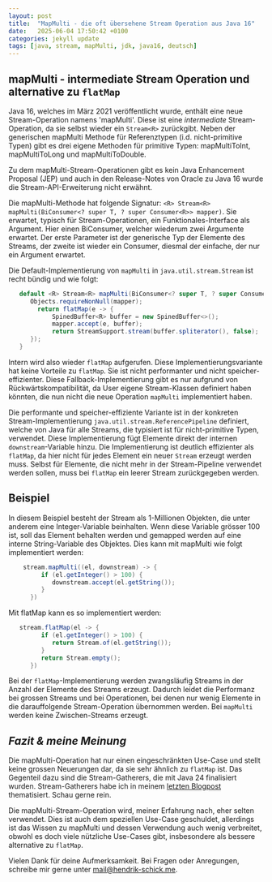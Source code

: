 ```yaml
---
layout: post
title:  "MapMulti - die oft übersehene Stream Operation aus Java 16"
date:   2025-06-04 17:50:42 +0100
categories: jekyll update
tags: [java, stream, mapMulti, jdk, java16, deutsch]
---
```


## mapMulti - intermediate Stream Operation und alternative zu `flatMap`

Java 16, welches im März 2021 veröffentlicht wurde, enthält eine neue Stream-Operation namens 'mapMulti'.
Diese ist eine _intermediate_ Stream-Operation, da sie selbst wieder ein `Stream<R>` zurückgibt.
Neben der generischen mapMulti Methode für Referenztypen (i.d. nicht-primitive Typen) gibt es drei eigene Methoden für primitive Typen: mapMultiToInt,
mapMultiToLong und mapMultiToDouble.  

Zu dem mapMulti-Stream-Operationen gibt es kein Java Enhancement Proposal (JEP) und auch in den Release-Notes von Oracle zu Java 16 wurde die Stream-API-Erweiterung nicht erwähnt.

<!--// vorstellen von mapMulti-->
<!-- wie funktioniert es grundsätzlich? Implementierung, Parameter -->
Die mapMulti-Methode hat folgende Signatur: `<R> Stream<R> mapMulti(BiConsumer<? super T, ? super Consumer<R>> mapper)`.
Sie erwartet, typisch für Stream-Operationen, ein Funktionales-Interface als Argument. Hier einen BiConsumer, welcher wiederum zwei Argumente erwartet.
Der erste Parameter ist der generische Typ der Elemente des Streams, der zweite ist wieder ein Consumer, diesmal der einfache, der nur ein Argument erwartet.

Die Default-Implementierung von `mapMulti` in `java.util.stream.Stream` ist recht bündig und wie folgt:
```java
   default <R> Stream<R> mapMulti(BiConsumer<? super T, ? super Consumer<R>> mapper) {
      Objects.requireNonNull(mapper);
        return flatMap(e -> {
            SpinedBuffer<R> buffer = new SpinedBuffer<>();
            mapper.accept(e, buffer);
            return StreamSupport.stream(buffer.spliterator(), false);
      });
   }
```
Intern wird also wieder `flatMap` aufgerufen. Diese Implementierungsvariante hat keine Vorteile zu `flatMap`. Sie ist nicht performanter und nicht speicher-effizienter.
Diese Fallback-Implementierung gibt es nur aufgrund von Rückwärtskompatibilität, da User eigene Stream-Klassen definiert haben könnten, die nun nicht die neue Operation `mapMulti` implementiert haben.

Die performante und speicher-effiziente Variante ist in der konkreten Stream-Implementierung `java.util.stream.ReferencePipeline` definiert, welche von Java 
für alle Streams, die typisiert ist für nicht-primitive Typen, verwendet. Diese Implementierung fügt Elemente direkt der internen `downstream`-Variable hinzu.
Die Implementierung ist deutlich effizienter als `flatMap`, da hier nicht für jedes Element ein neuer `Stream` erzeugt werden muss.
Selbst für Elemente, die nicht mehr in der Stream-Pipeline verwendet werden sollen, muss bei `flatMap` ein leerer Stream zurückgegeben werden.

## Beispiel 
In diesem Beispiel besteht der Stream als 1-Millionen Objekten, die unter anderem eine Integer-Variable beinhalten.
Wenn diese Variable grösser 100 ist, soll das Element behalten werden und gemapped werden auf eine interne String-Variable des Objektes. 
Dies kann mit mapMulti wie folgt implementiert werden:
```java 
    stream.mapMulti((el, downstream) -> {
         if (el.getInteger() > 100) {
            downstream.accept(el.getString());
         }
      })
```
Mit flatMap kann es so implementiert werden:
```java
   stream.flatMap(el -> {
         if (el.getInteger() > 100) {
            return Stream.of(el.getString());   
         }
         return Stream.empty();
      })    
```
Bei der `flatMap`-Implementierung werden zwangsläufig Streams in der Anzahl der Elemente des Streams erzeugt. 
Dadurch leidet die Performanz bei grossen Streams und bei Operationen, bei denen nur wenig Elemente in die darauffolgende Stream-Operation übernommen werden.
Bei `mapMulti` werden keine Zwischen-Streams erzeugt.

<!-- Beispiele -->

<!-- Einordnung, eigene Meinung: eigentlich sehr ähnlich zu flatMap, nur mit gewissen Vorteilen bzgl zb. Performance, da kein Stream erzeugt werden muss -->

<!-- referenz auf vorherigen Blogpost zu Stream-Gatherers -->

## _Fazit & meine Meinung_

Die mapMulti-Operation hat nur einen eingeschränkten Use-Case und stellt keine grossen Neuerungen dar, da sie sehr ähnlich zu `flatMap` ist.
Das Gegenteil dazu sind die Stream-Gatherers, die mit Java 24 finalisiert wurden. Stream-Gatherers habe ich in meinem [letzten Blogpost](blog/stream-gatherers) thematisiert. Schau gerne rein.

Die mapMulti-Stream-Operation wird, meiner Erfahrung nach, eher selten verwendet. Dies ist auch dem speziellen Use-Case geschuldet, 
allerdings ist das Wissen zu mapMulti und dessen Verwendung auch wenig verbreitet, obwohl es doch viele nützliche Use-Cases gibt, insbesondere als bessere alternative zu `flatMap`.

Vielen Dank für deine Aufmerksamkeit. Bei Fragen oder Anregungen, schreibe mir gerne unter [mail@hendrik-schick.me](mailto:mail@hendrik-schick.me).
